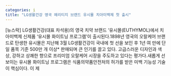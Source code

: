 ```yaml
---
categories: i
title: "LG생활건강 영국 헤리티지 브랜드 유시몰 치아미백제 첫 출시"
---
```

[뉴스락] LG생활건강(대표 차석용)의 영국 치약 브랜드 ‘유시몰(EUTHYMOL)에서 치아미백제 신제품 ‘유시몰 화이트닝 프로그램’이 출시된다.1898년 영국의 오랄케어 브랜드로 탄생한 유시몰은 지난해 3월 LG생활건강이 국내에 첫 선을 보인 후 1년 여 만에 단일 품목 기준 500만 개 이상* 판매되며 큰 인기를 끌고 있다. 고급스러운 디자인과 색상, 강하고 상쾌한 향으로 프리미엄 오랄케어 시장을 주도하고 있다는 평가다.새롭게 선보이는 유시몰 화이트닝 프로그램은 식품의약품안전처의 허가를 받은 미백 기능성 기술이 핵심이다. 이 제